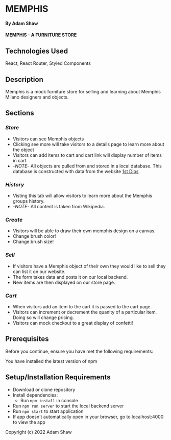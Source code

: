 

# MEMPHIS

#### By **Adam Shaw**

#### MEMPHIS - A FURNITURE STORE

## Technologies Used

React, React Router, Styled Components

## Description

Memphis is a mock furniture store for selling and learning about Memphis Milano designers and objects. 

## Sections

### *Store*

- Visitors can see Memphis objects
- Clicking see more will take visitors to a details page to learn more about the object
- Visitors can add items to cart and cart link will display number of items in cart
- -*NOTE*- All objects are pulled from and stored in a local database. This database is constructed with data from the website [1st Dibs](https://www.1stdibs.com/)

### *History*

 - Visting this tab will allow visitors to learn more about the Memphis groups history.
 - -*NOTE*- All content is taken from Wikipedia.

### *Create*

- Visitors will be able to draw their own memphis design on a canvas.
- Change brush color!
- Change brush size!

### *Sell*

- If visitors have a Memphis object of their own they would like to sell they can list it on our website.
- The form takes data and posts it on our local backend.
- New items are then displayed on our store page.
    
### *Cart*

- When visitors add an item to the cart it is passed to the cart page. 
- Visitors can increment or decrement the quanity of a particular item. Doing so will change pricing.
- Visitors can mock checkout to a great display of confetti!

## Prerequisites

Before you continue, ensure you have met the following requirements:

You have installed the latest version of npm

## Setup/Installation Requirements

* Download or clone repository
* Install dependencies:
    * Run `npm install` in console
* Run `npm run server` to start the local backend server
* Run `npm start` to start application
* If app doesn't automatically open in your browser, go to localhost:4000 to view the app

Copyright (c) 2022 Adam Shaw


